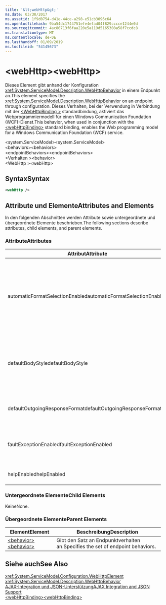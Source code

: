 ```yaml
---
title: '&lt;webHttp&gt;'
ms.date: 03/30/2017
ms.assetid: 1f9d0754-d41e-44ce-a298-e51cb3096c64
ms.openlocfilehash: 9ba54dc1744751efe4efad04f829cccce1244e0d
ms.sourcegitcommit: 4ac80713f6faa220e5a119d5165308a58f7ccdc8
ms.translationtype: MT
ms.contentlocale: de-DE
ms.lasthandoff: 01/09/2019
ms.locfileid: "54145673"
---
```

# <a name="ltwebhttpgt"></a><span data-ttu-id="14d63-102">&lt;webHttp&gt;</span><span class="sxs-lookup"><span data-stu-id="14d63-102">&lt;webHttp&gt;</span></span>
<span data-ttu-id="14d63-103">Dieses Element gibt anhand der Konfiguration <xref:System.ServiceModel.Description.WebHttpBehavior> in einem Endpunkt an.</span><span class="sxs-lookup"><span data-stu-id="14d63-103">This element specifies the <xref:System.ServiceModel.Description.WebHttpBehavior> on an endpoint through configuration.</span></span> <span data-ttu-id="14d63-104">Dieses Verhalten, bei der Verwendung in Verbindung mit der [ \<WebHttpBinding >](../../../../../docs/framework/configure-apps/file-schema/wcf/webhttpbinding.md) standardbindung, aktiviert das Webprogrammiermodell für einen Windows Communication Foundation (WCF)-Dienst.</span><span class="sxs-lookup"><span data-stu-id="14d63-104">This behavior, when used in conjunction with the [\<webHttpBinding>](../../../../../docs/framework/configure-apps/file-schema/wcf/webhttpbinding.md) standard binding, enables the Web programming model for a Windows Communication Foundation (WCF) service.</span></span>  
  
 <span data-ttu-id="14d63-105">\<system.ServiceModel></span><span class="sxs-lookup"><span data-stu-id="14d63-105">\<system.ServiceModel></span></span>  
<span data-ttu-id="14d63-106">\<behaviors></span><span class="sxs-lookup"><span data-stu-id="14d63-106">\<behaviors></span></span>  
<span data-ttu-id="14d63-107">\<endpointBehaviors></span><span class="sxs-lookup"><span data-stu-id="14d63-107">\<endpointBehaviors></span></span>  
<span data-ttu-id="14d63-108">\<Verhalten ></span><span class="sxs-lookup"><span data-stu-id="14d63-108">\<behavior></span></span>  
<span data-ttu-id="14d63-109">\<WebHttp ></span><span class="sxs-lookup"><span data-stu-id="14d63-109">\<webHttp></span></span>  
  
## <a name="syntax"></a><span data-ttu-id="14d63-110">Syntax</span><span class="sxs-lookup"><span data-stu-id="14d63-110">Syntax</span></span>  
  
```xml  
<webHttp />
```  
  
## <a name="attributes-and-elements"></a><span data-ttu-id="14d63-111">Attribute und Elemente</span><span class="sxs-lookup"><span data-stu-id="14d63-111">Attributes and Elements</span></span>  
 <span data-ttu-id="14d63-112">In den folgenden Abschnitten werden Attribute sowie untergeordnete und übergeordnete Elemente beschrieben.</span><span class="sxs-lookup"><span data-stu-id="14d63-112">The following sections describe attributes, child elements, and parent elements.</span></span>  
  
### <a name="attributes"></a><span data-ttu-id="14d63-113">Attribute</span><span class="sxs-lookup"><span data-stu-id="14d63-113">Attributes</span></span>  
  
|<span data-ttu-id="14d63-114">Attribut</span><span class="sxs-lookup"><span data-stu-id="14d63-114">Attribute</span></span>|<span data-ttu-id="14d63-115">Beschreibung</span><span class="sxs-lookup"><span data-stu-id="14d63-115">Description</span></span>|  
|---------------|-----------------|  
|<span data-ttu-id="14d63-116">automaticFormatSelectionEnabled</span><span class="sxs-lookup"><span data-stu-id="14d63-116">automaticFormatSelectionEnabled</span></span>|<span data-ttu-id="14d63-117">Wenn diese Eigenschaft auf `true` festgelegt wird, bestimmte die WCF-Infrastruktur das beste Format.</span><span class="sxs-lookup"><span data-stu-id="14d63-117">When this property is set to `true`, the WCF infrastructure determines the best format to use.</span></span> <span data-ttu-id="14d63-118">Die automatische Formatauswahl ist standardmäßig deaktiviert, um die Abwärtskompatibilität sicherzustellen.</span><span class="sxs-lookup"><span data-stu-id="14d63-118">Automatic format selection is disabled by default for backwards compatibility.</span></span> <span data-ttu-id="14d63-119">Sie können die automatische Formatauswahl programmgesteuert oder per Konfiguration aktivieren.</span><span class="sxs-lookup"><span data-stu-id="14d63-119">Automatic format selection can be enabled programmatically or through configuration.</span></span>|  
|<span data-ttu-id="14d63-120">defaultBodyStyle</span><span class="sxs-lookup"><span data-stu-id="14d63-120">defaultBodyStyle</span></span>|<span data-ttu-id="14d63-121">Gibt den Standardtextstil der zurückgegebenen Nachrichten an.</span><span class="sxs-lookup"><span data-stu-id="14d63-121">Specifies the default body style of returned messages.</span></span> <span data-ttu-id="14d63-122">Weitere Informationen finden Sie unter <xref:System.ServiceModel.Web.WebMessageBodyStyle> und [WCF Web-HTTP-Formatierung](../../../../../docs/framework/wcf/feature-details/wcf-web-http-formatting.md).</span><span class="sxs-lookup"><span data-stu-id="14d63-122">For more information, see <xref:System.ServiceModel.Web.WebMessageBodyStyle> and [WCF Web HTTP Formatting](../../../../../docs/framework/wcf/feature-details/wcf-web-http-formatting.md).</span></span>|  
|<span data-ttu-id="14d63-123">defaultOutgoingResponseFormat</span><span class="sxs-lookup"><span data-stu-id="14d63-123">defaultOutgoingResponseFormat</span></span>|<span data-ttu-id="14d63-124">Gibt das Standardformat für ausgehende Antwortnachrichten an.</span><span class="sxs-lookup"><span data-stu-id="14d63-124">Specifies the default outgoing response format for messages.</span></span> <span data-ttu-id="14d63-125">Weitere Informationen finden Sie unter [WCF Web-HTTP-Formatierung](../../../../../docs/framework/wcf/feature-details/wcf-web-http-formatting.md).</span><span class="sxs-lookup"><span data-stu-id="14d63-125">For more information, see [WCF Web HTTP Formatting](../../../../../docs/framework/wcf/feature-details/wcf-web-http-formatting.md).</span></span>|  
|<span data-ttu-id="14d63-126">faultExceptionEnabled</span><span class="sxs-lookup"><span data-stu-id="14d63-126">faultExceptionEnabled</span></span>|<span data-ttu-id="14d63-127">Ruft das Flag ab bzw. legt das Flag fest, das angibt, ob ein FaultException-Element generiert wird, wenn ein interner Serverfehler (HTTP-Statuscode: 500) auftritt.</span><span class="sxs-lookup"><span data-stu-id="14d63-127">Gets or sets the flag that specifies whether a FaultException is generated when an internal server error (HTTP status code: 500) occurs.</span></span>|  
|<span data-ttu-id="14d63-128">helpEnabled</span><span class="sxs-lookup"><span data-stu-id="14d63-128">helpEnabled</span></span>|<span data-ttu-id="14d63-129">Ruft einen Wert ab bzw. legt einen Wert fest, der angibt, ob die Hilfeseite aktiviert ist.</span><span class="sxs-lookup"><span data-stu-id="14d63-129">Gets or sets a value that determines if the Help page is enabled.</span></span>|  
  
### <a name="child-elements"></a><span data-ttu-id="14d63-130">Untergeordnete Elemente</span><span class="sxs-lookup"><span data-stu-id="14d63-130">Child Elements</span></span>  
 <span data-ttu-id="14d63-131">Keine</span><span class="sxs-lookup"><span data-stu-id="14d63-131">None.</span></span>  
  
### <a name="parent-elements"></a><span data-ttu-id="14d63-132">Übergeordnete Elemente</span><span class="sxs-lookup"><span data-stu-id="14d63-132">Parent Elements</span></span>  
  
|<span data-ttu-id="14d63-133">Element</span><span class="sxs-lookup"><span data-stu-id="14d63-133">Element</span></span>|<span data-ttu-id="14d63-134">Beschreibung</span><span class="sxs-lookup"><span data-stu-id="14d63-134">Description</span></span>|  
|-------------|-----------------|  
|[<span data-ttu-id="14d63-135">\<behavior></span><span class="sxs-lookup"><span data-stu-id="14d63-135">\<behavior></span></span>](../../../../../docs/framework/configure-apps/file-schema/wcf/behavior-of-endpointbehaviors.md)|<span data-ttu-id="14d63-136">Gibt den Satz an Endpunktverhalten an.</span><span class="sxs-lookup"><span data-stu-id="14d63-136">Specifies the set of endpoint behaviors.</span></span>|  
  
## <a name="see-also"></a><span data-ttu-id="14d63-137">Siehe auch</span><span class="sxs-lookup"><span data-stu-id="14d63-137">See Also</span></span>  
 <xref:System.ServiceModel.Configuration.WebHttpElement>  
 <xref:System.ServiceModel.Description.WebHttpBehavior>  
 [<span data-ttu-id="14d63-138">AJAX-Integration und JSON-Unterstützung</span><span class="sxs-lookup"><span data-stu-id="14d63-138">AJAX Integration and JSON Support</span></span>](../../../../../docs/framework/wcf/feature-details/ajax-integration-and-json-support.md)  
 [<span data-ttu-id="14d63-139">\<webHttpBinding></span><span class="sxs-lookup"><span data-stu-id="14d63-139">\<webHttpBinding></span></span>](../../../../../docs/framework/configure-apps/file-schema/wcf/webhttpbinding.md)
